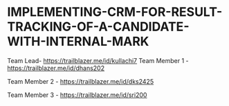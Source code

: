 # IMPLEMENTING-CRM-FOR-RESULT-TRACKING-OF-A-CANDIDATE-WITH-INTERNAL-MARK
Team Lead- https://trailblazer.me/id/kullachi7 
 Team Member 1 - https://trailblazer.me/id/dhans202 

 Team Member 2 - https://trailblazer.me/id/dks2425 

 Team Member 3 - https://trailblazer.me/id/sri200 

